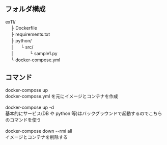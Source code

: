## フォルダ構成

ex11/<br>
　 ├ Dockerfile <br>
　 ├ requirements.txt<br>
　 ├ python/<br>
　 │ 　 └ src/<br>
　 │ 　　　 └ sample1.py<br>
　 └ docker-compose.yml<br>

## コマンド

docker-compose up<br>
docker-compose.yml を元にイメージとコンテナを作成<br><br>
docker-compose up -d<br>
基本的にサービス(DB や python 等)はバックグラウンドで起動するのでこちらのコマンドを使う<br><br>
docker-compose down --rmi all<br>
イメージとコンテナを削除する
